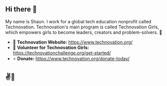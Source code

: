 ## Hi there 👋

My name is Shaun. I work for a global tech education nonprofit called Technovation. Technovation's main program is called Technovation Girls, which empowers girls to become leaders, creators and problem-solvers. 🙌

- 🔗 **Technovation Website:** https://www.technovation.org/
- 💪 **Volunteer for Technovation Girls:**  https://technovationchallenge.org/get-started/
- ⭐️ **Donate:** https://www.technovation.org/donate-today/

## ✌️💖
